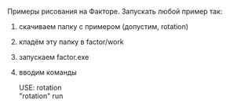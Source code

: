 Примеры рисования на Факторе. Запускать любой пример так:
1. скачиваем папку с примером (допустим, rotation)
2. кладём эту папку в factor/work
3. запускаем factor.exe
4. вводим команды
  
    USE: rotation  
    "rotation" run
